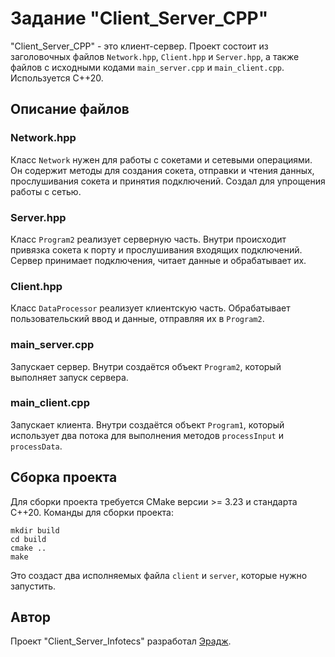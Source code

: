 # Задание "Client_Server_CPP"

"Client_Server_CPP" - это клиент-сервер. Проект состоит из заголовочных файлов `Network.hpp`, `Client.hpp` и `Server.hpp`, а также файлов с исходными кодами `main_server.cpp` и `main_client.cpp`. Используется C++20.

## Описание файлов

### Network.hpp

Класс `Network` нужен для работы с сокетами и сетевыми операциями. Он содержит методы для создания сокета, отправки и чтения данных, прослушивания сокета и принятия подключений. Создал для упрощения работы с сетью.

### Server.hpp

Класс `Program2` реализует серверную часть. Внутри происходит привязка сокета к порту и прослушивания входящих подключений. Сервер принимает подключения, читает данные и обрабатывает их.

### Client.hpp

Класс `DataProcessor` реализует клиентскую часть. Обрабатывает пользовательский ввод и данные, отправляя их в `Program2`.

### main_server.cpp

Запускает сервер. Внутри создаётся объект `Program2`, который выполняет запуск сервера.

### main_client.cpp

Запускает клиента. Внутри создаётся объект `Program1`, который использует два потока для выполнения методов `processInput` и `processData`.

## Сборка проекта

Для сборки проекта требуется CMake версии >= 3.23 и стандарта C++20. Команды для сборки проекта:

```shell
mkdir build
cd build
cmake ..
make
```

Это создаст два исполняемых файла `client` и `server`, которые нужно запустить.

## Автор

Проект "Client_Server_Infotecs" разработал [Эрадж](https://github.com/ErajKarimov).
